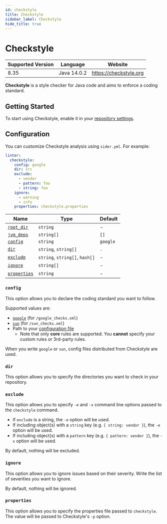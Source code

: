 ```yaml
---
id: checkstyle
title: Checkstyle
sidebar_label: Checkstyle
hide_title: true
---
```


# Checkstyle

| Supported Version | Language    | Website                |
| ----------------- | ----------- | ---------------------- |
| 8.35              | Java 14.0.2 | https://checkstyle.org |

**Checkstyle** is a style checker for Java code and aims to enforce a coding standard.

## Getting Started

To start using Checkstyle, enable it in your [repository settings](../../getting-started/repository-settings.md).

## Configuration

You can customize Checkstyle analysis using `sider.yml`. For example:

```yaml
linter:
  checkstyle:
    config: google
    dir: src
    exclude:
      - vendor
      - pattern: foo
      - string: foo
    ignore:
      - warning
      - info
    properties: checkstyle.properties
```

| Name                                                                                  | Type                           | Default  |
| ------------------------------------------------------------------------------------- | ------------------------------ | -------- |
| [`root_dir`](../../getting-started/custom-configuration.md#linteranalyzer_idroot_dir) | `string`                       | -        |
| [`jvm_deps`](../../getting-started/custom-configuration.md#linteranalyzer_idjvm_deps) | `string[]`                     | `[]`     |
| [`config`](#config)                                                                   | `string`                       | `google` |
| [`dir`](#dir)                                                                         | `string`, `string[]`           | `.`      |
| [`exclude`](#exclude)                                                                 | `string`, `string[]`, `hash[]` | -        |
| [`ignore`](#ignore)                                                                   | `string[]`                     | -        |
| [`properties`](#properties)                                                           | `string`                       | -        |

### `config`

This option allows you to declare the coding standard you want to follow.

Supported values are:

- [`google`](https://checkstyle.org/google_style) (for `/google_checks.xml`)
- [`sun`](https://checkstyle.org/sun_style) (for `/sun_checks.xml`)
- Path to your [configuration file](https://checkstyle.org/config)
  - Note that only **core** rules are supported. You **cannot** specify your custom rules or 3rd-party rules.

When you write `google` or `sun`, config files distributed from Checkstyle are used.

### `dir`

This option allows you to specify the directories you want to check in your repository.

### `exclude`

This option allows you to specify `-e` and `-x` command line options passed to the `checkstyle` command.

- If `exclude` is a string, the `-e` option will be used.
- If including object(s) with a `string` key (e.g. `{ string: vendor }`), the `-e` option will be used.
- If including object(s) with a `pattern` key (e.g. `{ pattern: vendor }`), the `-x` option will be used.

By default, nothing will be excluded.

### `ignore`

This option allows you to ignore issues based on their severity. Write the list of severities you want to ignore.

By default, nothing will be ignored.

### `properties`

This option allows you to specify the properties file passed to `checkstyle`. The value will be passed to Checkstyle's `-p` option.
